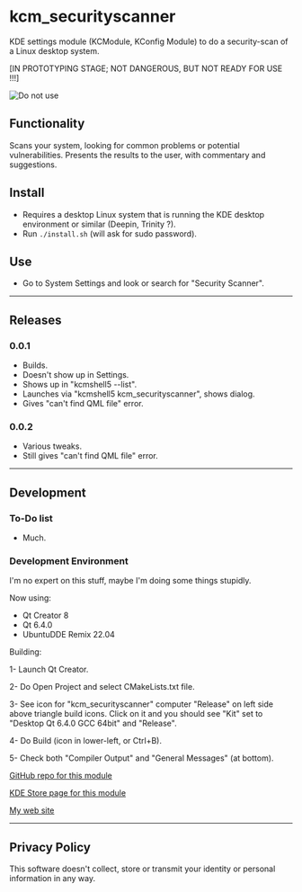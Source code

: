 
# kcm_securityscanner

KDE settings module (KCModule, KConfig Module) to do a security-scan of a Linux desktop system.

[IN PROTOTYPING STAGE; NOT DANGEROUS, BUT NOT READY FOR USE !!!]

![Do not use](http://4.bp.blogspot.com/-1lTbJMSPZaE/Tyu0eri0bOI/AAAAAAAAEP0/L6yk8jqGUwI/s1600/abnormal%2Bbrain.jpg "Do not use")

## Functionality

Scans your system, looking for common problems or potential vulnerabilities.
Presents the results to the user, with commentary and suggestions.

## Install

* Requires a desktop Linux system that is running the KDE desktop environment or similar (Deepin, Trinity ?).
* Run `./install.sh` (will ask for sudo password).

## Use

* Go to System Settings and look or search for "Security Scanner".

---

## Releases

### 0.0.1

* Builds.
* Doesn't show up in Settings.
* Shows up in "kcmshell5 --list".
* Launches via "kcmshell5 kcm_securityscanner", shows dialog.
* Gives "can't find QML file" error.

### 0.0.2

* Various tweaks.
* Still gives "can't find QML file" error.

---

## Development

### To-Do list

* Much.

### Development Environment

I'm no expert on this stuff, maybe I'm doing some things stupidly.

Now using:

* Qt Creator 8
* Qt 6.4.0
* UbuntuDDE Remix 22.04

Building:

1- Launch Qt Creator.

2- Do Open Project and select CMakeLists.txt file.

3- See icon for "kcm_securityscanner" computer "Release" on left side above triangle build icons.
Click on it and you should see "Kit" set to "Desktop Qt 6.4.0 GCC 64bit" and "Release".

4- Do Build (icon in lower-left, or Ctrl+B).

5- Check both "Compiler Output" and "General Messages" (at bottom).

[GitHub repo for this module](https://github.com/BillDietrich/kcm_securityscanner)

[KDE Store page for this module](https://github.com/BillDietrich/kcm_securityscanner)

[My web site](https://www.billdietrich.me/)

---

## Privacy Policy

This software doesn't collect, store or transmit your identity or personal information in any way.
